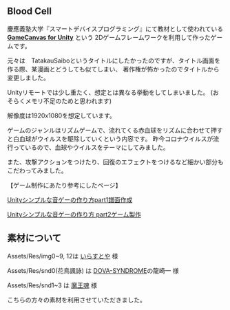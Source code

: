 ## Blood Cell

慶應義塾大学『スマートデバイスプログラミング』にて教材として使われている [**GameCanvas for Unity**](https://github.com/sfc-sdp/GameCanvas-Unity) という
2Dゲームフレームワークを利用して作ったゲームです。

元々は　TatakauSaiboというタイトルにしたかったのですが、タイトル画面を作る際、某漫画とどうしても似てしまい、
著作権が怖かったのでタイトルから変更しました。

Unityリモートでは少し重たく、想定とは異なる挙動をしてしまいました。
(おそらくメモリ不足のためと思われます)

解像度は1920x1080を想定しています。

ゲームのジャンルはリズムゲームで、流れてくる赤血球をリズムに合わせて押すと白血球がウイルスを駆除していくという内容です。
昨今コロナウイルスが流行っているので、血球やウイルスをテーマにしてみました。

また、攻撃アクションをつけたり、回復のエフェクトをつけるなど細かい部分もこだわってみました。



【ゲーム制作にあたり参考にしたページ】

[Unityシンプルな音ゲーの作り方part1譜面作成](https://qiita.com/Teach/items/12a2e3b2f8c09dbbc5bd)

[Unityシンプルな音ゲーの作り方 part2ゲーム製作](https://qiita.com/Teach/items/e8343fe0405da7ebd5fc)



## 素材について

Assets/Res/img0~9, 12は [いらすとや](https://www.irasutoya.com/p/terms.html) 様

Assets/Res/snd0(花鳥諷詠) は [DOVA-SYNDROME](https://dova-s.jp/bgm/play5392.html)の龍崎一 様

Assets/Res/snd1~3 は [魔王魂](https://maoudamashii.jokersounds.com/) 様

こちらの方々の素材を利用させていただきました。
